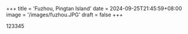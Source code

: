 +++
title = 'Fuzhou, Pingtan Island'
date = 2024-09-25T21:45:59+08:00
image = '/images/fuzhou.JPG'
draft = false
+++

123345